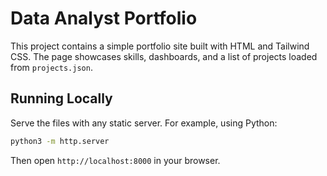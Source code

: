 # Data Analyst Portfolio

This project contains a simple portfolio site built with HTML and Tailwind CSS. The
page showcases skills, dashboards, and a list of projects loaded from `projects.json`.

## Running Locally

Serve the files with any static server. For example, using Python:

```bash
python3 -m http.server
```

Then open `http://localhost:8000` in your browser.
